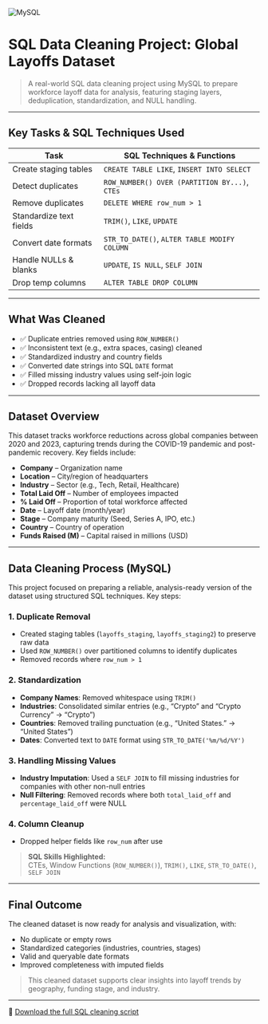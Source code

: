 ![MySQL](https://img.shields.io/badge/mysql-%2300f.svg?style=for-the-badge&logo=mysql&logoColor=white)
#  SQL Data Cleaning Project: Global Layoffs Dataset

> A real-world SQL data cleaning project using MySQL to prepare workforce layoff data for analysis, featuring staging layers, deduplication, standardization, and NULL handling.

---

## Key Tasks & SQL Techniques Used

| Task                         | SQL Techniques & Functions                                |
|-----------------------------|------------------------------------------------------------|
| Create staging tables       | `CREATE TABLE LIKE`, `INSERT INTO SELECT`                 |
| Detect duplicates           | `ROW_NUMBER() OVER (PARTITION BY...)`, `CTEs`             |
| Remove duplicates           | `DELETE WHERE row_num > 1`                                |
| Standardize text fields     | `TRIM()`, `LIKE`, `UPDATE`                                |
| Convert date formats        | `STR_TO_DATE()`, `ALTER TABLE MODIFY COLUMN`              |
| Handle NULLs & blanks       | `UPDATE`, `IS NULL`, `SELF JOIN`                          |
| Drop temp columns           | `ALTER TABLE DROP COLUMN`                                 |

---

##  What Was Cleaned

- ✅ Duplicate entries removed using `ROW_NUMBER()`
- ✅ Inconsistent text (e.g., extra spaces, casing) cleaned
- ✅ Standardized industry and country fields
- ✅ Converted date strings into SQL `DATE` format
- ✅ Filled missing industry values using self-join logic
- ✅ Dropped records lacking all layoff data

---

##  Dataset Overview

This dataset tracks workforce reductions across global companies between 2020 and 2023, capturing trends during the COVID-19 pandemic and post-pandemic recovery. Key fields include:

- **Company** – Organization name  
- **Location** – City/region of headquarters  
- **Industry** – Sector (e.g., Tech, Retail, Healthcare)  
- **Total Laid Off** – Number of employees impacted  
- **% Laid Off** – Proportion of total workforce affected  
- **Date** – Layoff date (month/year)  
- **Stage** – Company maturity (Seed, Series A, IPO, etc.)  
- **Country** – Country of operation  
- **Funds Raised (M)** – Capital raised in millions (USD)

---


##  Data Cleaning Process (MySQL)

This project focused on preparing a reliable, analysis-ready version of the dataset using structured SQL techniques. Key steps:

###  1. Duplicate Removal
- Created staging tables (`layoffs_staging`, `layoffs_staging2`) to preserve raw data
- Used `ROW_NUMBER()` over partitioned columns to identify duplicates
- Removed records where `row_num > 1`

###  2. Standardization
- **Company Names**: Removed whitespace using `TRIM()`
- **Industries**: Consolidated similar entries (e.g., “Crypto” and “Crypto Currency” → “Crypto”)
- **Countries**: Removed trailing punctuation (e.g., “United States.” → “United States”)
- **Dates**: Converted text to `DATE` format using `STR_TO_DATE('%m/%d/%Y')`

###  3. Handling Missing Values
- **Industry Imputation**: Used a `SELF JOIN` to fill missing industries for companies with other non-null entries
- **Null Filtering**: Removed records where both `total_laid_off` and `percentage_laid_off` were NULL

###  4. Column Cleanup
- Dropped helper fields like `row_num` after use

> **SQL Skills Highlighted:**  
> CTEs, Window Functions (`ROW_NUMBER()`), `TRIM()`, `LIKE`, `STR_TO_DATE()`, `SELF JOIN`

---



##  Final Outcome

The cleaned dataset is now ready for analysis and visualization, with:
- No duplicate or empty rows
- Standardized categories (industries, countries, stages)
- Valid and queryable date formats
- Improved completeness with imputed fields

> This cleaned dataset supports clear insights into layoff trends by geography, funding stage, and industry.

---

📁 [Download the full SQL cleaning script](https://github.com/kChe626/Layoffs_Data_Cleaning/blob/main/layoffs_data_cleaned.txt)
